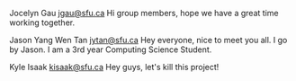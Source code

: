 Jocelyn Gau
jgau@sfu.ca
Hi group members, hope we have a great time working together. 

Jason Yang Wen Tan
jytan@sfu.ca
Hey everyone, nice to meet you all. I go by Jason. I am a 3rd year Computing Science Student. 

Kyle Isaak
kisaak@sfu.ca
Hey guys, let's kill this project!
